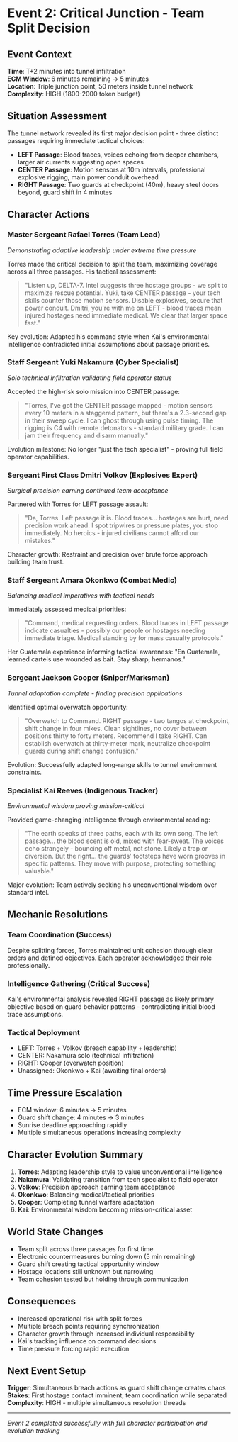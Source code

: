# Event 2: Critical Junction - Team Split Decision

## Event Context
**Time**: T+2 minutes into tunnel infiltration  
**ECM Window**: 6 minutes remaining → 5 minutes  
**Location**: Triple junction point, 50 meters inside tunnel network  
**Complexity**: HIGH (1800-2000 token budget)  

## Situation Assessment

The tunnel network revealed its first major decision point - three distinct passages requiring immediate tactical choices:

- **LEFT Passage**: Blood traces, voices echoing from deeper chambers, larger air currents suggesting open spaces
- **CENTER Passage**: Motion sensors at 10m intervals, professional explosive rigging, main power conduit overhead
- **RIGHT Passage**: Two guards at checkpoint (40m), heavy steel doors beyond, guard shift in 4 minutes

## Character Actions

### Master Sergeant Rafael Torres (Team Lead)
*Demonstrating adaptive leadership under extreme time pressure*

Torres made the critical decision to split the team, maximizing coverage across all three passages. His tactical assessment:

> "Listen up, DELTA-7. Intel suggests three hostage groups - we split to maximize rescue potential. Yuki, take CENTER passage - your tech skills counter those motion sensors. Disable explosives, secure that power conduit. Dmitri, you're with me on LEFT - blood traces mean injured hostages need immediate medical. We clear that larger space fast."

Key evolution: Adapted his command style when Kai's environmental intelligence contradicted initial assumptions about passage priorities.

### Staff Sergeant Yuki Nakamura (Cyber Specialist)
*Solo technical infiltration validating field operator status*

Accepted the high-risk solo mission into CENTER passage:

> "Torres, I've got the CENTER passage mapped - motion sensors every 10 meters in a staggered pattern, but there's a 2.3-second gap in their sweep cycle. I can ghost through using pulse timing. The rigging is C4 with remote detonators - standard military grade. I can jam their frequency and disarm manually."

Evolution milestone: No longer "just the tech specialist" - proving full field operator capabilities.

### Sergeant First Class Dmitri Volkov (Explosives Expert)
*Surgical precision earning continued team acceptance*

Partnered with Torres for LEFT passage assault:

> "Da, Torres. Left passage it is. Blood traces... hostages are hurt, need precision work ahead. I spot tripwires or pressure plates, you stop immediately. No heroics - injured civilians cannot afford our mistakes."

Character growth: Restraint and precision over brute force approach building team trust.

### Staff Sergeant Amara Okonkwo (Combat Medic)
*Balancing medical imperatives with tactical needs*

Immediately assessed medical priorities:

> "Command, medical requesting orders. Blood traces in LEFT passage indicate casualties - possibly our people or hostages needing immediate triage. Medical standing by for mass casualty protocols."

Her Guatemala experience informing tactical awareness: "En Guatemala, learned cartels use wounded as bait. Stay sharp, hermanos."

### Sergeant Jackson Cooper (Sniper/Marksman)
*Tunnel adaptation complete - finding precision applications*

Identified optimal overwatch opportunity:

> "Overwatch to Command. RIGHT passage - two tangos at checkpoint, shift change in four mikes. Clean sightlines, no cover between positions thirty to forty meters. Recommend I take RIGHT. Can establish overwatch at thirty-meter mark, neutralize checkpoint guards during shift change confusion."

Evolution: Successfully adapted long-range skills to tunnel environment constraints.

### Specialist Kai Reeves (Indigenous Tracker)
*Environmental wisdom proving mission-critical*

Provided game-changing intelligence through environmental reading:

> "The earth speaks of three paths, each with its own song. The left passage... the blood scent is old, mixed with fear-sweat. The voices echo strangely - bouncing off metal, not stone. Likely a trap or diversion. But the right... the guards' footsteps have worn grooves in specific patterns. They move with purpose, protecting something valuable."

Major evolution: Team actively seeking his unconventional wisdom over standard intel.

## Mechanic Resolutions

### Team Coordination (Success)
Despite splitting forces, Torres maintained unit cohesion through clear orders and defined objectives. Each operator acknowledged their role professionally.

### Intelligence Gathering (Critical Success)
Kai's environmental analysis revealed RIGHT passage as likely primary objective based on guard behavior patterns - contradicting initial blood trace assumptions.

### Tactical Deployment
- LEFT: Torres + Volkov (breach capability + leadership)
- CENTER: Nakamura solo (technical infiltration)  
- RIGHT: Cooper (overwatch position)
- Unassigned: Okonkwo + Kai (awaiting final orders)

## Time Pressure Escalation
- ECM window: 6 minutes → 5 minutes
- Guard shift change: 4 minutes → 3 minutes
- Sunrise deadline approaching rapidly
- Multiple simultaneous operations increasing complexity

## Character Evolution Summary

1. **Torres**: Adapting leadership style to value unconventional intelligence
2. **Nakamura**: Validating transition from tech specialist to field operator
3. **Volkov**: Precision approach earning team acceptance
4. **Okonkwo**: Balancing medical/tactical priorities
5. **Cooper**: Completing tunnel warfare adaptation
6. **Kai**: Environmental wisdom becoming mission-critical asset

## World State Changes
- Team split across three passages for first time
- Electronic countermeasures burning down (5 min remaining)
- Guard shift creating tactical opportunity window
- Hostage locations still unknown but narrowing
- Team cohesion tested but holding through communication

## Consequences
- Increased operational risk with split forces
- Multiple breach points requiring synchronization
- Character growth through increased individual responsibility
- Kai's tracking influence on command decisions
- Time pressure forcing rapid execution

## Next Event Setup
**Trigger**: Simultaneous breach actions as guard shift change creates chaos  
**Stakes**: First hostage contact imminent, team coordination while separated  
**Complexity**: HIGH - multiple simultaneous resolution threads

---

*Event 2 completed successfully with full character participation and evolution tracking*